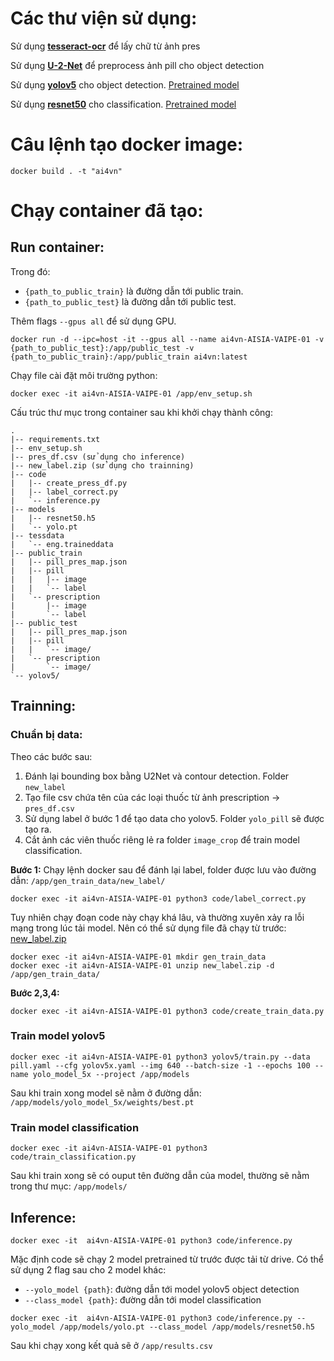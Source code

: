 # Các thư viện sử dụng:

Sử dụng [**tesseract-ocr**](https://github.com/tesseract-ocr/tesseract) để lấy chữ từ ảnh pres

Sử dụng [**U-2-Net**](https://github.com/xuebinqin/U-2-Net) để preprocess ảnh pill cho object detection

Sử dụng [**yolov5**](https://github.com/ultralytics/yolov5) cho object detection. [Pretrained model](https://drive.google.com/file/d/1-slos4_7v9bMOYFEs40HKJFJ4GI8BfzJ/view?usp=sharing)

Sử dụng [**resnet50**](https://www.tensorflow.org/api_docs/python/tf/keras/applications/resnet50/ResNet50) cho classification. [Pretrained model](https://drive.google.com/file/d/1-U253UBmypqAZDRJZ2fgC3hQE0-ZBSAJ/view?usp=sharing)

# Câu lệnh tạo docker image:

```console
docker build . -t "ai4vn"
```

# Chạy container đã tạo:

## Run container:

Trong đó:

- `{path_to_public_train}` là đường dẫn tới public train.
- `{path_to_public_test}` là đường dẫn tới public test.

Thêm flags `--gpus all` để sử dụng GPU.

```console
docker run -d --ipc=host -it --gpus all --name ai4vn-AISIA-VAIPE-01 -v {path_to_public_test}:/app/public_test -v {path_to_public_train}:/app/public_train ai4vn:latest
```

Chạy file cài đặt môi trường python:

```console
docker exec -it ai4vn-AISIA-VAIPE-01 /app/env_setup.sh
```

Cấu trúc thư mục trong container sau khi khởi chạy thành công:

```console
.
|-- requirements.txt
|-- env_setup.sh
|-- pres_df.csv (sử dụng cho inference)
|-- new_label.zip (sử dụng cho trainning)
|-- code
|   |-- create_press_df.py
|   |-- label_correct.py
|   `-- inference.py
|-- models
|   |-- resnet50.h5
|   `-- yolo.pt
|-- tessdata
|   `-- eng.traineddata
|-- public_train
|   |-- pill_pres_map.json
|   |-- pill
|   |   |-- image
|   |   `-- label
|   `-- prescription
|       |-- image
|       `-- label
|-- public_test
|   |-- pill_pres_map.json
|   |-- pill
|   |   `-- image/
|   `-- prescription
|       `-- image/
`-- yolov5/
```

## Trainning:

### Chuẩn bị data:

Theo các bước sau:

1. Đánh lại bounding box bằng U2Net và contour detection. Folder `new_label`
2. Tạo file csv chứa tên của các loại thuốc từ ảnh prescription -> `pres_df.csv`
3. Sử dụng label ở bước 1 để tạo data cho yolov5. Folder `yolo_pill` sẽ được tạo ra.
4. Cắt ảnh các viên thuốc riêng lẻ ra folder `image_crop` để train model classification.

**Bước 1:** Chạy lệnh docker sau để đánh lại label, folder được lưu vào đường dẫn: `/app/gen_train_data/new_label/`

```console
docker exec -it ai4vn-AISIA-VAIPE-01 python3 code/label_correct.py
```

Tuy nhiên chạy đoạn code này chạy khá lâu, và thường xuyên xảy ra lỗi mạng trong lúc tải model. Nên có thể sử dụng file đã chạy từ trước: [new_label.zip](new_label.zip)

```console
docker exec -it ai4vn-AISIA-VAIPE-01 mkdir gen_train_data
docker exec -it ai4vn-AISIA-VAIPE-01 unzip new_label.zip -d /app/gen_train_data/
```

**Bước 2,3,4:**

```console
docker exec -it ai4vn-AISIA-VAIPE-01 python3 code/create_train_data.py
```

### Train model yolov5

```console
docker exec -it ai4vn-AISIA-VAIPE-01 python3 yolov5/train.py --data pill.yaml --cfg yolov5x.yaml --img 640 --batch-size -1 --epochs 100 --name yolo_model_5x --project /app/models
```

Sau khi train xong model sẽ nằm ở đường dẫn: `/app/models/yolo_model_5x/weights/best.pt`

### Train model classification

```console
docker exec -it ai4vn-AISIA-VAIPE-01 python3 code/train_classification.py
```

Sau khi train xong sẽ có ouput tên đường dẫn của model, thường sẽ nằm trong thư mục: `/app/models/`

## Inference:

```console
docker exec -it  ai4vn-AISIA-VAIPE-01 python3 code/inference.py
```

Mặc định code sẽ chạy 2 model pretrained từ trước được tải từ drive. Có thể sử dụng 2 flag sau cho 2 model khác:

- `--yolo_model {path}`: đường dẫn tới model yolov5 object detection
- `--class_model {path}`: đường dẫn tới model classification

```console
docker exec -it  ai4vn-AISIA-VAIPE-01 python3 code/inference.py --yolo_model /app/models/yolo.pt --class_model /app/models/resnet50.h5
```

Sau khi chạy xong kết quả sẽ ở `/app/results.csv`
